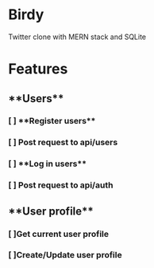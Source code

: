 # Birdy 
Twitter clone with MERN stack and SQLite

<h1>Features</h1>
   <h2>**Users**</h2>
   <h3>[ ] **Register users**</h3> 
   <h3>[ ] Post request to api/users</h3>
   <h3>[ ] **Log in users** </h3>
   <h3>[ ] Post request to api/auth</h3>
   
   <h2>**User profile**</h2>
   <h3>[ ]Get current user profile</h3> 
   <h3>[ ]Create/Update user profile</h3>
